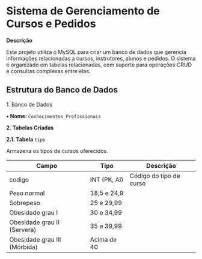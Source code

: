 # Sistema de Gerenciamento de Cursos e Pedidos

<p><b>Descrição</b></p>
<p>Este projeto utiliza o MySQL para criar um banco de dados que gerencia informações relacionadas a cursos, instrutores, alunos e pedidos. O sistema é organizado em tabelas relacionadas, com suporte para operações CRUD e consultas complexas entre elas.</p>

<h2>Estrutura do Banco de Dados</h2>

<p>1. Banco de Dados</p>

<p><b>• Nome: </b><code>Conhecimentos_Profissionais</code></p>

<p><b>2. Tabelas Criadas</b></p>

<p><b>2.1. Tabela</b> <code>tipo</code></p>

<p>Armazena os tipos de cursos oferecidos.</p>


<table>
        <thead>
            <th scope="col" class="titulo">Campo</th>
            <th scope="col" class="titulo">Tipo</th>
            <th scope="col" class="titulo">Descrição</th>
        </thead>
        <tbody>
            <tr>
                <td class="pesobaixo">codigo</td>
                <td class="pesobaixo">INT (PK, AI)</td>
              <td class="pesobaixo">Código do tipo de curso</td>
            </tr>
            <tr>
                <td class="pesonormal">Peso normal</td>
                <td class="pesonormal">18,5 e 24,9</td>
            </tr>
            <tr>
                <td class="sobrepeso">Sobrepeso</td>
                <td class="sobrepeso">25 e 29,99</td>
            </tr>
            <tr>
                <td class="obesidadegrauI">Obesidade grau I</td>
                <td class="obesidadegrauI">30 e 34,99</td>
            </tr>
            <tr>
                <td class="obesidadegrauII">Obesidade grau II (Servera)</td>
                <td class="obesidadegrauII">35 e 39,99</td>
            </tr>
            <tr>
                <td class="obesidadegrauIII">Obesidade grau III (Mórbida)</td>
                <td class="obesidadegrauIII">Acima de 40</td>
            </tr>
        </tbody>
    </table>
